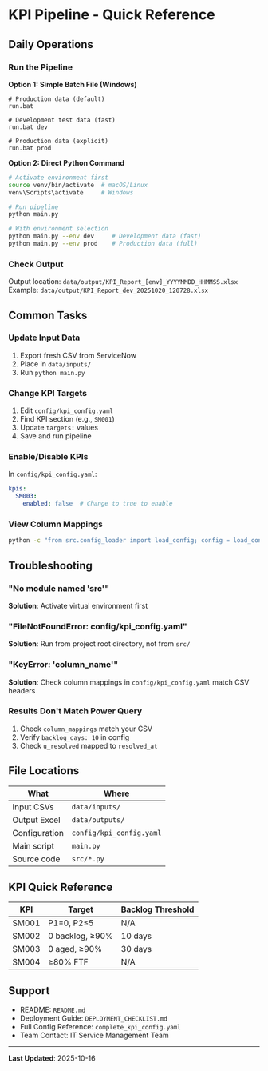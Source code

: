 # KPI Pipeline - Quick Reference

## Daily Operations

### Run the Pipeline

**Option 1: Simple Batch File (Windows)**
```batch
# Production data (default)
run.bat

# Development test data (fast)
run.bat dev

# Production data (explicit)
run.bat prod
```

**Option 2: Direct Python Command**
```bash
# Activate environment first
source venv/bin/activate  # macOS/Linux
venv\Scripts\activate     # Windows

# Run pipeline
python main.py

# With environment selection
python main.py --env dev     # Development data (fast)
python main.py --env prod    # Production data (full)
```

### Check Output
Output location: `data/output/KPI_Report_[env]_YYYYMMDD_HHMMSS.xlsx`
Example: `data/output/KPI_Report_dev_20251020_120728.xlsx`

## Common Tasks

### Update Input Data
1. Export fresh CSV from ServiceNow
2. Place in `data/inputs/`
3. Run `python main.py`

### Change KPI Targets
1. Edit `config/kpi_config.yaml`
2. Find KPI section (e.g., `SM001`)
3. Update `targets:` values
4. Save and run pipeline

### Enable/Disable KPIs
In `config/kpi_config.yaml`:
```yaml
kpis:
  SM003:
    enabled: false  # Change to true to enable
```

### View Column Mappings
```bash
python -c "from src.config_loader import load_config; config = load_config('config/kpi_config.yaml'); print(config['column_mappings'])"
```

## Troubleshooting

### "No module named 'src'"
**Solution**: Activate virtual environment first

### "FileNotFoundError: config/kpi_config.yaml"
**Solution**: Run from project root directory, not from `src/`

### "KeyError: 'column_name'"
**Solution**: Check column mappings in `config/kpi_config.yaml` match CSV headers

### Results Don't Match Power Query
1. Check `column_mappings` match your CSV
2. Verify `backlog_days: 10` in config
3. Check `u_resolved` mapped to `resolved_at`

## File Locations

| What | Where |
|------|-------|
| Input CSVs | `data/inputs/` |
| Output Excel | `data/outputs/` |
| Configuration | `config/kpi_config.yaml` |
| Main script | `main.py` |
| Source code | `src/*.py` |

## KPI Quick Reference

| KPI | Target | Backlog Threshold |
|-----|--------|------------------|
| SM001 | P1=0, P2≤5 | N/A |
| SM002 | 0 backlog, ≥90% | 10 days |
| SM003 | 0 aged, ≥90% | 30 days |
| SM004 | ≥80% FTF | N/A |

## Support

- README: `README.md`
- Deployment Guide: `DEPLOYMENT_CHECKLIST.md`
- Full Config Reference: `complete_kpi_config.yaml`
- Team Contact: IT Service Management Team

---
**Last Updated**: 2025-10-16
